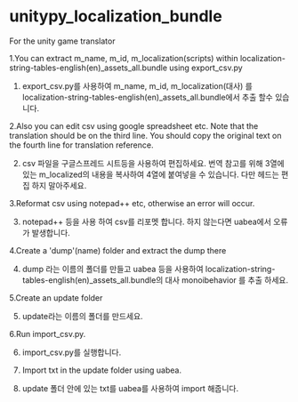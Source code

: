 # unitypy_localization_bundle

For the unity game translator 

1.You can extract m_name, m_id, m_localization(scripts) within localization-string-tables-english(en)_assets_all.bundle using export_csv.py

1. export_csv.py를 사용하여 m_name, m_id, m_localization(대사) 를 localization-string-tables-english(en)_assets_all.bundle에서 추출 할수 있습니다.
   
2.Also you can edit csv using google spreadsheet etc. 
Note that the translation should be on the third line. You should copy the original text on the fourth line for translation reference.

2. csv 파일을 구글스프레드 시트등을 사용하여 편집하세요.
번역 참고를 위해 3열에 있는 m_localized의 내용을 복사하여 4열에 붙여넣을 수 있습니다. 다만 헤드는 편집 하지 말아주세요.

3.Reformat csv using notepad++ etc, otherwise an error will occur.

3. notepad++ 등을 사용 하여 csv를 리포멧 합니다. 하지 않는다면 uabea에서 오류가 발생합니다. 

4.Create a 'dump'(name) folder and extract the dump there

4. dump 라는 이름의 폴더를 만들고 uabea 등을 사용하여 localization-string-tables-english(en)_assets_all.bundle의 대사 monoibehavior 를 추출 하세요.

5.Create an update folder

5. update라는 이름의 폴더를 만드세요.

6.Run import_csv.py.

6. import_csv.py를 실행합니다.

7. Import txt in the update folder using uabea.

7.  update 폴더 안에 있는 txt를 uabea를 사용하여 import 해줍니다. 
